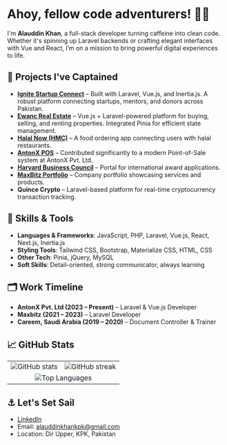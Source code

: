 # Ahoy, fellow code adventurers! 🏴‍☠️

I'm **Alauddin Khan**, a full-stack developer turning caffeine into clean code. Whether it's spinning up Laravel backends or crafting elegant interfaces with Vue and React, I’m on a mission to bring powerful digital experiences to life.

## 🚀 Projects I've Captained
- **[Ignite Startup Connect](https://startupconnect.pk/)** – Built with Laravel, Vue.js, and Inertia.js. A robust platform connecting startups, mentors, and donors across Pakistan.
- **[Ewanc Real Estate](https://ewanc.com/)** – Vue.js + Laravel-powered platform for buying, selling, and renting properties. Integrated Pinia for efficient state management.
- **[Halal Now (HMC)](https://play.google.com/store/apps/details?id=com.eatkareem.halalnow&hl=en&gl=US&pli=1)** – A food ordering app connecting users with halal restaurants.
- **[AntonX POS](https://posfrontend.antonx.com/)** – Contributed significantly to a modern Point-of-Sale system at AntonX Pvt. Ltd.
- **[Harvard Business Council](https://hbcworld.org/)** – Portal for international award applications.
- **[MaxBitz Portfolio](https://maxbitz.com/)** – Company portfolio showcasing services and products.
- **Quince Crypto** – Laravel-based platform for real-time cryptocurrency transaction tracking.

## 🧠 Skills & Tools
- **Languages & Frameworks**: JavaScript, PHP, Laravel, Vue.js, React, Next.js, Inertia.js
- **Styling Tools**: Tailwind CSS, Bootstrap, Materialize CSS, HTML, CSS
- **Other Tech**: Pinia, jQuery, MySQL
- **Soft Skills**: Detail-oriented, strong communicator, always learning

## 🗂 Work Timeline
- **AntonX Pvt. Ltd (2023 – Present)** – Laravel & Vue.js Developer
- **Maxbitz (2021 – 2023)** – Laravel Developer
- **Careem, Saudi Arabia (2019 – 2020)** – Document Controller & Trainer

## 📈 GitHub Stats

<table align="center" border="0" cellspacing="0" cellpadding="0" style="border-collapse: collapse;">
  <tr>
    <td>
      <img src="https://github-readme-stats.vercel.app/api?username=alauddinkhan01&theme=vue-dark&show_icons=true&hide_border=true&count_private=true" alt="GitHub stats">
    </td>
    <td>
      <img src="https://github-readme-streak-stats.herokuapp.com/?user=alauddinkhan01&theme=vue-dark&hide_border=true" alt="GitHub streak">
    </td>
  </tr>
  <tr>
    <td colspan="2" align="center">
      <img src="https://github-readme-stats.vercel.app/api/top-langs/?username=alauddinkhan01&theme=vue-dark&show_icons=true&hide_border=true&layout=compact" alt="Top Languages">
    </td>
  </tr>
</table>

## ⚓ Let's Set Sail
- [LinkedIn](https://www.linkedin.com/in/alauddin-khan-728860231/)
- Email: alauddinkhankpk@gmail.com
- Location: Dir Upper, KPK, Pakistan
